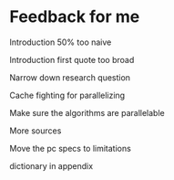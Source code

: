 # Feedback for me

Introduction 50% too naive

Introduction first quote too broad

Narrow down research question

Cache fighting for parallelizing

Make sure the algorithms are parallelable

More sources 

Move the pc specs to limitations

dictionary in appendix

